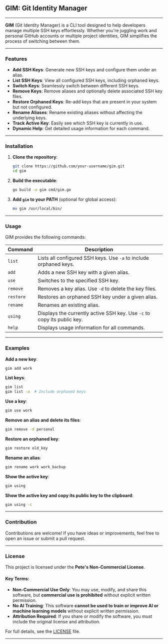 ## GIM: Git Identity Manager

---

**GIM** (Git Identity Manager) is a CLI tool designed to help developers manage multiple SSH keys effortlessly. Whether you're juggling work and personal GitHub accounts or multiple project identities, GIM simplifies the process of switching between them.

---

### Features

- **Add SSH Keys**: Generate new SSH keys and configure them under an alias.
- **List SSH Keys**: View all configured SSH keys, including orphaned keys.
- **Switch Keys**: Seamlessly switch between different SSH keys.
- **Remove Keys**: Remove aliases and optionally delete associated SSH key files.
- **Restore Orphaned Keys**: Re-add keys that are present in your system but not configured.
- **Rename Aliases**: Rename existing aliases without affecting the underlying keys.
- **Track Active Key**: Easily see which SSH key is currently in use.
- **Dynamic Help**: Get detailed usage information for each command.

---

### Installation

1. **Clone the repository**:

   ```bash
   git clone https://github.com/your-username/gim.git
   cd gim
   ```

2. **Build the executable**:

   ```bash
   go build -o gim cmd/gim.go
   ```

3. **Add `gim` to your PATH** (optional for global access):
   ```bash
   mv gim /usr/local/bin/
   ```

---

### Usage

GIM provides the following commands:

| Command   | Description                                                             |
| --------- | ----------------------------------------------------------------------- |
| `list`    | Lists all configured SSH keys. Use `-a` to include orphaned keys.       |
| `add`     | Adds a new SSH key with a given alias.                                  |
| `use`     | Switches to the specified SSH key.                                      |
| `remove`  | Removes a key alias. Use `-d` to delete the key files.                  |
| `restore` | Restores an orphaned SSH key under a given alias.                       |
| `rename`  | Renames an existing alias.                                              |
| `using`   | Displays the currently active SSH key. Use `-c` to copy its public key. |
| `help`    | Displays usage information for all commands.                            |

---

### Examples

**Add a new key**:

```bash
gim add work
```

**List keys**:

```bash
gim list
gim list -a  # Include orphaned keys
```

**Use a key**:

```bash
gim use work
```

**Remove an alias and delete its files**:

```bash
gim remove -d personal
```

**Restore an orphaned key**:

```bash
gim restore old_key
```

**Rename an alias**:

```bash
gim rename work work_backup
```

**Show the active key**:

```bash
gim using
```

**Show the active key and copy its public key to the clipboard**:

```bash
gim using -c
```

---

### Contribution

Contributions are welcome! If you have ideas or improvements, feel free to open an issue or submit a pull request.

---

### License

This project is licensed under the **Pete's Non-Commercial License**.

#### Key Terms:

- **Non-Commercial Use Only**: You may use, modify, and share this software, but **commercial use is prohibited** without explicit written permission.
- **No AI Training**: This software **cannot be used to train or improve AI or machine learning models** without explicit written permission.
- **Attribution Required**: If you share or modify the software, you must include the original license and attribution.

For full details, see the [LICENSE](LICENSE) file.

---
